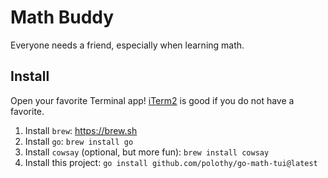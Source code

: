 # Math Buddy

Everyone needs a friend, especially when learning math.

## Install

Open your favorite Terminal app! [iTerm2](https://iterm2.com) is good if you do not have a favorite.

1. Install `brew`: https://brew.sh
2. Install `go`: `brew install go`
3. Install `cowsay` (optional, but more fun): `brew install cowsay`
4. Install this project: `go install github.com/polothy/go-math-tui@latest`
